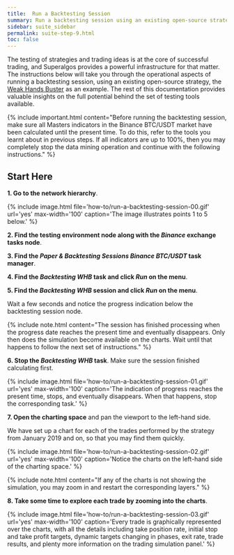 ```yaml
---
title:  Run a Backtesting Session
summary: Run a backtesting session using an existing open-source strategy and, once the session is done calculating, analyze the results over the charts.
sidebar: suite_sidebar
permalink: suite-step-9.html
toc: false
---
```


The testing of strategies and trading ideas is at the core of successful trading, and Superalgos provides a powerful infrastructure for that matter. The instructions below will take you through the operational aspects of running a backtesting session, using an existing open-source strategy, the [Weak Hands Buster](suite-community-weak-hands-buster.html) as an example. The rest of this documentation provides valuable insights on the full potential behind the set of testing tools available.

{% include important.html content="Before running the backtesting session, make sure all Masters indicators in the Binance BTC/USDT market have been calculated until the present time. To do this, refer to the tools you learnt about in previous steps. If all indicators are up to 100%, then you may completely stop the data mining operation and continue with the following instructions." %}

## Start Here

**1. Go to the network hierarchy**.

{% include image.html file='how-to/run-a-backtesting-session-00.gif' url='yes' max-width='100' caption='The image illustrates points 1 to 5 below.' %}

**2. Find the <a data-toggle="tooltip" data-original-title="{{site.data.network.testing_environment}}">testing environment</a> node along with the *Binance* exchange tasks node**.

**3. Find the *Paper & Backtesting Sessions Binance BTC/USDT* task manager**.

**4. Find the *Backtesting WHB* task and click *Run* on the menu**.

**5. Find the *Backtesting WHB* session and click *Run* on the menu**.

Wait a few seconds and notice the progress indication below the backtesting session node. 

{% include note.html content="The session has finished processing when the progress date reaches the present time and eventually disappears. Only then does the simulation become available on the charts. Wait until that happens to follow the next set of instructions." %}

**6. Stop the *Backtesting WHB* task**. Make sure the session finished calculating first.

{% include image.html file='how-to/run-a-backtesting-session-01.gif' url='yes' max-width='100' caption='The indication of progress reaches the present time, stops, and eventually disappears. When that happens, stop the corresponding task.' %}

**7. Open the charting space** and pan the viewport to the left-hand side.

We have set up a chart for each of the trades performed by the strategy from January 2019 and on, so that you may find them quickly.

{% include image.html file='how-to/run-a-backtesting-session-02.gif' url='yes' max-width='100' caption='Notice the charts on the left-hand side of the charting space.' %}

{% include note.html content="If any of the charts is not showing the simulation, you may zoom in and restart the corresponding layers." %}

**8. Take some time to explore each trade by zooming into the charts**.

{% include image.html file='how-to/run-a-backtesting-session-03.gif' url='yes' max-width='100' caption='Every trade is graphically represented over the charts, with all the details including take position rate, initial stop and take profit targets, dynamic targets changing in phases, exit rate, trade results, and plenty more information on the trading simulation panel.' %}


